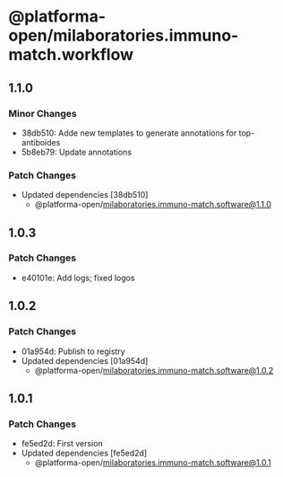 # @platforma-open/milaboratories.immuno-match.workflow

## 1.1.0

### Minor Changes

- 38db510: Adde new templates to generate annotations for top-antiboides
- 5b8eb79: Update annotations

### Patch Changes

- Updated dependencies [38db510]
  - @platforma-open/milaboratories.immuno-match.software@1.1.0

## 1.0.3

### Patch Changes

- e40101e: Add logs; fixed logos

## 1.0.2

### Patch Changes

- 01a954d: Publish to registry
- Updated dependencies [01a954d]
  - @platforma-open/milaboratories.immuno-match.software@1.0.2

## 1.0.1

### Patch Changes

- fe5ed2d: First version
- Updated dependencies [fe5ed2d]
  - @platforma-open/milaboratories.immuno-match.software@1.0.1
